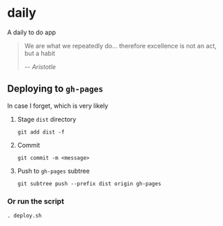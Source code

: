 # daily

A daily to do app

> We are what we repeatedly do… therefore excellence is not an act, but a habit
>
> -- <cite>Aristotle</cite>


## Deploying to `gh-pages`
In case I forget, which is very likely
1. Stage `dist` directory
    ```
    git add dist -f
    ```
2. Commit
    ```
    git commit -m <message>
    ```
3. Push to `gh-pages` subtree
    ```
    git subtree push --prefix dist origin gh-pages
    ```
### Or run the script
```
. deploy.sh
```
